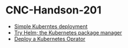 # CNC-Handson-201

- [Simple Kuberntes deployment](simple-k8s/README.md)
- [Try Helm; the Kubernetes package manager](try-helm/README.md)
- [Deploy a Kubernetes Oprator](try-operator/README.md)
